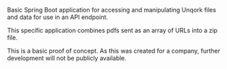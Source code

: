 Basic Spring Boot application for accessing and manipulating Unqork files and data for use in an API endpoint.

This specific application combines pdfs sent as an array of URLs into a zip file.

This is a basic proof of concept. As this was created for a company, further development will not be publicly available.

